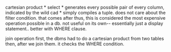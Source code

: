cartesian product *
	select * 
	generates every possible pair of every column, indicated by the wild cad *
	simply compiles a tuple. does not care about the filter condition. that comes after
	thus, this is considered the most expensive operation possible in a db.
	not useful on its own-- essentially just a display statement.. better with WHERE clause.

join operation
	first, the dbms had to do a cartesian product from two tables
	then, after we join them. it checks the WHERE condition.
	
